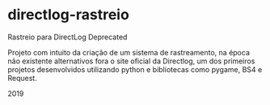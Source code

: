 # directlog-rastreio
Rastreio para DirectLog Deprecated

Projeto com intuito da criação de um sistema de rastreamento, na época não existente alternativos fora o site oficial da Directlog, um dos primeiros projetos desenvolvidos utilizando python e bibliotecas como pygame, BS4 e Request.

2019
